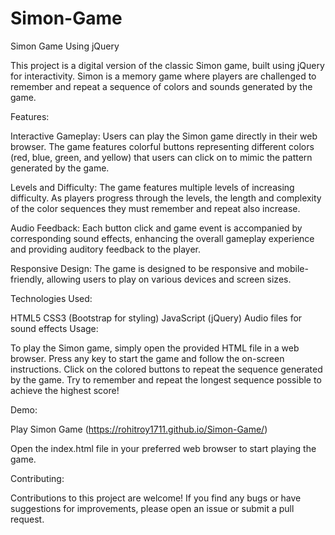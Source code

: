 # Simon-Game
Simon Game Using jQuery

This project is a digital version of the classic Simon game, built using jQuery for interactivity. Simon is a memory game where players are challenged to remember and repeat a sequence of colors and sounds generated by the game.

Features:

Interactive Gameplay: Users can play the Simon game directly in their web browser. The game features colorful buttons representing different colors (red, blue, green, and yellow) that users can click on to mimic the pattern generated by the game.

Levels and Difficulty: The game features multiple levels of increasing difficulty. As players progress through the levels, the length and complexity of the color sequences they must remember and repeat also increase.

Audio Feedback: Each button click and game event is accompanied by corresponding sound effects, enhancing the overall gameplay experience and providing auditory feedback to the player.

Responsive Design: The game is designed to be responsive and mobile-friendly, allowing users to play on various devices and screen sizes.

Technologies Used:

HTML5
CSS3 (Bootstrap for styling)
JavaScript (jQuery)
Audio files for sound effects
Usage:

To play the Simon game, simply open the provided HTML file in a web browser. Press any key to start the game and follow the on-screen instructions. Click on the colored buttons to repeat the sequence generated by the game. Try to remember and repeat the longest sequence possible to achieve the highest score!

Demo:

Play Simon Game (https://rohitroy1711.github.io/Simon-Game/)

Open the index.html file in your preferred web browser to start playing the game.

Contributing:

Contributions to this project are welcome! If you find any bugs or have suggestions for improvements, please open an issue or submit a pull request.
